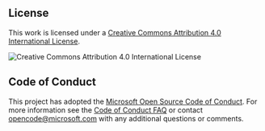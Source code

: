 ## License
This work is licensed under a [Creative Commons Attribution 4.0 International License](http://creativecommons.org/licenses/by/4.0/).

![Creative Commons Attribution 4.0 International License](https://i.creativecommons.org/l/by/4.0/88x31.png)

## Code of Conduct
This project has adopted the [Microsoft Open Source Code of Conduct](https://opensource.microsoft.com/codeofconduct/). For more information see the [Code of Conduct FAQ](https://opensource.microsoft.com/codeofconduct/faq/) or contact [opencode@microsoft.com](mailto:opencode@microsoft.com) with any additional questions or comments.
